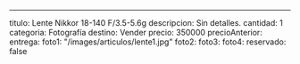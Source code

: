 ---
titulo: Lente Nikkor 18-140 F/3.5-5.6g
descripcion: Sin detalles.
cantidad: 1
categoria: Fotografía
destino: Vender
precio: 350000
precioAnterior: 
entrega: 
foto1: "/images/articulos/lente1.jpg"
foto2: 
foto3: 
foto4: 
reservado: false
